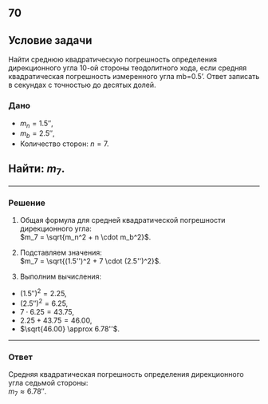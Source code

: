 ## 70

## Условие задачи

Найти среднюю квадратическую погрешность определения дирекционного угла 10-ой стороны теодолитного хода, если средняя квадратическая погрешность измеренного угла mb=0.5’. Ответ записать в секундах с точностью до десятых долей.

### Дано

- $m_n = 1.5''$,  
- $m_b = 2.5''$,  
- Количество сторон: $n = 7$.  

## Найти: $m_7$.

---

### Решение

1. Общая формула для средней квадратической погрешности дирекционного угла:  
$m_7 = \sqrt{m_n^2 + n \cdot m_b^2}$.

2. Подставляем значения:  
$m_7 = \sqrt{(1.5'')^2 + 7 \cdot (2.5'')^2}$.

3. Выполним вычисления:  
- $(1.5'')^2 = 2.25$,  
- $(2.5'')^2 = 6.25$,  
- $7 \cdot 6.25 = 43.75$,  
- $2.25 + 43.75 = 46.00$,  
- $\sqrt{46.00} \approx 6.78''$.

---

### Ответ

Средняя квадратическая погрешность определения дирекционного угла седьмой стороны:  
$m_7 \approx 6.78''$.
